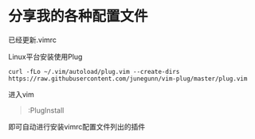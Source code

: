 # 分享我的各种配置文件
已经更新.vimrc

Linux平台安装使用Plug

	curl -fLo ~/.vim/autoload/plug.vim --create-dirs https://raw.githubusercontent.com/junegunn/vim-plug/master/plug.vim

进入vim

> :PlugInstall

即可自动进行安装vimrc配置文件列出的插件
